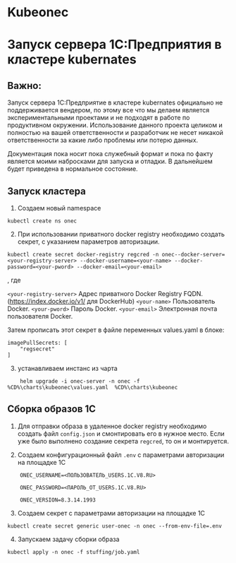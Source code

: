 # Kubeonec

# Запуск сервера 1С:Предприятия в кластере kubernates

## Важно: 

Запуск сервера 1С:Предприятие в кластере kubernates официально не поддерживается вендером, по этому все что мы делаем является экспериментальными проектами и не подходят в работе по продуктивном окружении. Использование данного проекта целиком и полностью на вашей ответственности и разработчик не несет никакой ответственности за какие либо проблемы или потерю данных.  

Документация пока носит пока служебный формат и пока по факту является моими набросками для запуска и отладки. В дальнейшем будет приведена в нормальное состояние.

## Запуск кластера


1. Создаем новый namespace

```
kubectl create ns onec
```

2. При использовании приватного docker registry необходимо создать секрет, с указанием параметров авторизации.

```
kubectl create secret docker-registry regcred -n onec--docker-server=<your-registry-server> --docker-username=<your-name> --docker-password=<your-pword> --docker-email=<your-email>

```
, где 

`<your-registry-server>` Адрес приватного Docker Registry FQDN. (https://index.docker.io/v1/ для DockerHub)
`<your-name>`  Пользователь Docker.
`<your-pword>` Пароль Docker.
`<your-email>` Электронная почта пользователя Docker.

Затем прописать этот секрет в файле переменных values.yaml в блоке:

```
imagePullSecrets: [
    "regsecret"
]
```

3. устанавливаем инстанс из чарта

```
    helm upgrade -i onec-server -n onec -f %CD%\charts\kubeonec\values.yaml  %CD%\charts\kubeonec
```

## Сборка образов 1С

1. Для отправки образа в удаленное docker registry необходимо создать файл `config.json` и смонтировать его в нужное место.
Если уже было выполнено создание секрета `regcred`, то он и монтируется. 


2. Создаем конфигурационный файл `.env` с параметрами авторизации на площадке 1С

```
    ONEC_USERNAME=<ПОЛЬЗОВАТЕЛЬ_USERS.1C.V8.RU>

    ONEC_PASSWORD=<ПАРОЛЬ_ОТ_USERS.1C.V8.RU>
    
    ONEC_VERSION=8.3.14.1993

```
3. Создаем секрет с параметрами авторизации на площадке 1С

```
kubectl create secret generic user-onec -n onec --from-env-file=.env
```

4. Запускаем задачу сборки образа

```
kubectl apply -n onec -f stuffing/job.yaml
```